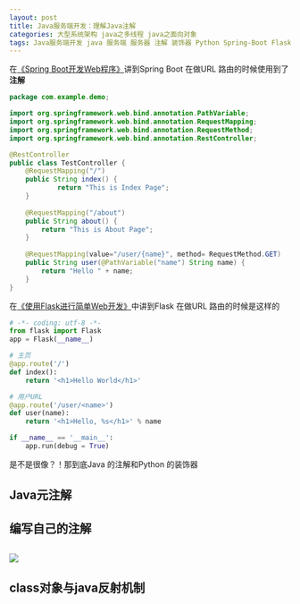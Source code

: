 ```yaml
---
layout: post
title: Java服务端开发：理解Java注解
categories: 大型系统架构 java之多线程 java之面向对象
tags: Java服务端开发 java 服务端 服务器 注解 装饰器 Python Spring-Boot Flask 框架 反射机制 class AOP 
---
```


在[《Spring Boot开发Web程序》](http://www.xumenger.com/java-springboot-20180322/)讲到Spring Boot 在做URL 路由的时候使用到了**注解**

```java
package com.example.demo;

import org.springframework.web.bind.annotation.PathVariable;
import org.springframework.web.bind.annotation.RequestMapping;
import org.springframework.web.bind.annotation.RequestMethod;
import org.springframework.web.bind.annotation.RestController;

@RestController
public class TestController {
    @RequestMapping("/")
    public String index() {
    	    return "This is Index Page";
    }
    
    @RequestMapping("/about")
    public String about() {
	    return "This is About Page";
    }
    
    @RequestMapping(value="/user/{name}", method= RequestMethod.GET)
    public String user(@PathVariable("name") String name) {
	    return "Hello " + name;
    }
}
```

在[《使用Flask进行简单Web开发》](http://www.xumenger.com/python2-flask-20170701/)中讲到Flask 在做URL 路由的时候是这样的

```python
# -*- coding: utf-8 -*-
from flask import Flask
app = Flask(__name__)

# 主页
@app.route('/')
def index():
    return '<h1>Hello World</h1>'

# 用户URL
@app.route('/user/<name>')
def user(name):
    return '<h1>Hello, %s</h1>' % name

if __name__ == '__main__':
    app.run(debug = True)
```

是不是很像？！那到底Java 的注解和Python 的装饰器

## Java元注解



## 编写自己的注解

```java

```

![](../media/image/2018-08-18/05-0.png)

## class对象与java反射机制

